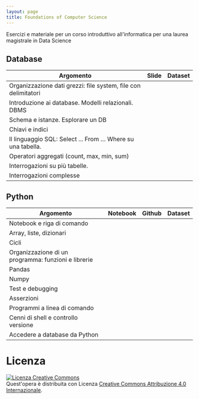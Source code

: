 ```yaml
---
layout: page
title: Foundations of Computer Science
---
```


Esercizi e materiale per un corso introduttivo all'informatica per una laurea magistrale in Data Science


## Database


|Argomento                  | Slide            | Dataset |
|---------------------------|------------------|---------|
|Organizzazione dati grezzi: file system, file con delimitatori|||
|Introduzione ai database. Modelli relazionali. DBMS|||
|Schema e istanze. Esplorare un DB|||
|Chiavi e indici|||
|Il linguaggio SQL: Select ... From … Where su una tabella.|||
|Operatori aggregati (count, max, min, sum)|||
|Interrogazioni su più tabelle.|||
|Interrogazioni complesse    |||


## Python

|Argomento                  | Notebook         | Github  | Dataset |
|---------------------------|------------------|---------|---------|
|Notebook e riga di comando ||||
|Array, liste, dizionari||||
|Cicli||||
|Organizzazione di un programma: funzioni e librerie||||
|Pandas||||
|Numpy||||
|Test e debugging||||
|Asserzioni||||
|Programmi a linea di comando||||
|Cenni di shell e controllo versione||||
|Accedere a database da Python||||


# Licenza
<a rel="license" href="http://creativecommons.org/licenses/by-sa/4.0/"><img alt="Licenza Creative Commons" style="border-width:0" src="https://i.creativecommons.org/l/by/4.0/88x31.png" /></a><br />Quest'opera è distribuita con Licenza <a rel="license" href="http://creativecommons.org/licenses/by/4.0/">Creative Commons Attribuzione 4.0 Internazionale</a>.
